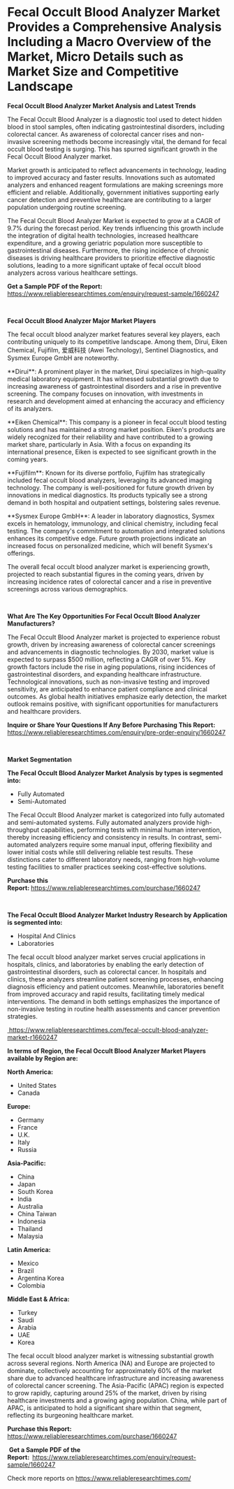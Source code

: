 <p><h1>Fecal Occult Blood Analyzer Market Provides a Comprehensive Analysis Including a Macro Overview of the Market, Micro Details such as Market Size and Competitive Landscape</h1></p><p><strong>Fecal Occult Blood Analyzer Market Analysis and Latest Trends</strong></p>
<p><p>The Fecal Occult Blood Analyzer is a diagnostic tool used to detect hidden blood in stool samples, often indicating gastrointestinal disorders, including colorectal cancer. As awareness of colorectal cancer rises and non-invasive screening methods become increasingly vital, the demand for fecal occult blood testing is surging. This has spurred significant growth in the Fecal Occult Blood Analyzer market.</p><p>Market growth is anticipated to reflect advancements in technology, leading to improved accuracy and faster results. Innovations such as automated analyzers and enhanced reagent formulations are making screenings more efficient and reliable. Additionally, government initiatives supporting early cancer detection and preventive healthcare are contributing to a larger population undergoing routine screening.</p><p>The Fecal Occult Blood Analyzer Market is expected to grow at a CAGR of 9.7% during the forecast period. Key trends influencing this growth include the integration of digital health technologies, increased healthcare expenditure, and a growing geriatric population more susceptible to gastrointestinal diseases. Furthermore, the rising incidence of chronic diseases is driving healthcare providers to prioritize effective diagnostic solutions, leading to a more significant uptake of fecal occult blood analyzers across various healthcare settings.</p></p>
<p><strong>Get a Sample PDF of the Report:&nbsp;</strong> <a href="https://www.reliableresearchtimes.com/enquiry/request-sample/1660247?utm_campaign=2006&utm_medium=2&utm_source=Github&utm_content=ia&utm_term=17012025&utm_id=fecal-occult-blood-analyzer">https://www.reliableresearchtimes.com/enquiry/request-sample/1660247</a></p>
<p>&nbsp;</p>
<p><strong>Fecal Occult Blood Analyzer Major Market Players</strong></p>
<p><p>The fecal occult blood analyzer market features several key players, each contributing uniquely to its competitive landscape. Among them, Dirui, Eiken Chemical, Fujifilm, 爱威科技 (Awei Technology), Sentinel Diagnostics, and Sysmex Europe GmbH are noteworthy.</p><p>**Dirui**: A prominent player in the market, Dirui specializes in high-quality medical laboratory equipment. It has witnessed substantial growth due to increasing awareness of gastrointestinal disorders and a rise in preventive screening. The company focuses on innovation, with investments in research and development aimed at enhancing the accuracy and efficiency of its analyzers.</p><p>**Eiken Chemical**: This company is a pioneer in fecal occult blood testing solutions and has maintained a strong market position. Eiken's products are widely recognized for their reliability and have contributed to a growing market share, particularly in Asia. With a focus on expanding its international presence, Eiken is expected to see significant growth in the coming years.</p><p>**Fujifilm**: Known for its diverse portfolio, Fujifilm has strategically included fecal occult blood analyzers, leveraging its advanced imaging technology. The company is well-positioned for future growth driven by innovations in medical diagnostics. Its products typically see a strong demand in both hospital and outpatient settings, bolstering sales revenue.</p><p>**Sysmex Europe GmbH**: A leader in laboratory diagnostics, Sysmex excels in hematology, immunology, and clinical chemistry, including fecal testing. The company's commitment to automation and integrated solutions enhances its competitive edge. Future growth projections indicate an increased focus on personalized medicine, which will benefit Sysmex's offerings.</p><p>The overall fecal occult blood analyzer market is experiencing growth, projected to reach substantial figures in the coming years, driven by increasing incidence rates of colorectal cancer and a rise in preventive screenings across various demographics.</p></p>
<p>&nbsp;</p>
<p><strong>What Are The Key Opportunities For Fecal Occult Blood Analyzer Manufacturers?</strong></p>
<p><p>The Fecal Occult Blood Analyzer market is projected to experience robust growth, driven by increasing awareness of colorectal cancer screenings and advancements in diagnostic technologies. By 2030, market value is expected to surpass $500 million, reflecting a CAGR of over 5%. Key growth factors include the rise in aging populations, rising incidences of gastrointestinal disorders, and expanding healthcare infrastructure. Technological innovations, such as non-invasive testing and improved sensitivity, are anticipated to enhance patient compliance and clinical outcomes. As global health initiatives emphasize early detection, the market outlook remains positive, with significant opportunities for manufacturers and healthcare providers.</p></p>
<p><strong>Inquire or Share Your Questions If Any Before Purchasing This Report:</strong> <a href="https://www.reliableresearchtimes.com/enquiry/pre-order-enquiry/1660247?utm_campaign=2006&utm_medium=2&utm_source=Github&utm_content=ia&utm_term=17012025&utm_id=fecal-occult-blood-analyzer">https://www.reliableresearchtimes.com/enquiry/pre-order-enquiry/1660247</a></p>
<p>&nbsp;</p>
<p><strong>Market Segmentation</strong></p>
<p><strong>The Fecal Occult Blood Analyzer Market Analysis by types is segmented into:</strong></p>
<p><ul><li>Fully Automated</li><li>Semi-Automated</li></ul></p>
<p><p>The Fecal Occult Blood Analyzer market is categorized into fully automated and semi-automated systems. Fully automated analyzers provide high-throughput capabilities, performing tests with minimal human intervention, thereby increasing efficiency and consistency in results. In contrast, semi-automated analyzers require some manual input, offering flexibility and lower initial costs while still delivering reliable test results. These distinctions cater to different laboratory needs, ranging from high-volume testing facilities to smaller practices seeking cost-effective solutions.</p></p>
<p><strong>Purchase this Report:&nbsp;</strong><a href="https://www.reliableresearchtimes.com/purchase/1660247?utm_campaign=2006&utm_medium=2&utm_source=Github&utm_content=ia&utm_term=17012025&utm_id=fecal-occult-blood-analyzer">https://www.reliableresearchtimes.com/purchase/1660247</a></p>
<p>&nbsp;</p>
<p><strong>The Fecal Occult Blood Analyzer Market Industry Research by Application is segmented into:</strong></p>
<p><ul><li>Hospital And Clinics</li><li>Laboratories</li></ul></p>
<p><p>The fecal occult blood analyzer market serves crucial applications in hospitals, clinics, and laboratories by enabling the early detection of gastrointestinal disorders, such as colorectal cancer. In hospitals and clinics, these analyzers streamline patient screening processes, enhancing diagnosis efficiency and patient outcomes. Meanwhile, laboratories benefit from improved accuracy and rapid results, facilitating timely medical interventions. The demand in both settings emphasizes the importance of non-invasive testing in routine health assessments and cancer prevention strategies.</p></p>
<p><a href="https://www.reliableresearchtimes.com/fecal-occult-blood-analyzer-market-r1660247?utm_campaign=2006&utm_medium=2&utm_source=Github&utm_content=ia&utm_term=17012025&utm_id=fecal-occult-blood-analyzer">&nbsp;https://www.reliableresearchtimes.com/fecal-occult-blood-analyzer-market-r1660247</a></p>
<p><strong>In terms of Region, the Fecal Occult Blood Analyzer Market Players available by Region are:</strong></p>
<p>
    <p> <strong> North America: </strong>
        <ul>
            <li>United States</li>
            <li>Canada</li>
        </ul>
        </p> 
    <p> <strong> Europe: </strong>
        <ul>
            <li>Germany</li>
            <li>France</li>
            <li>U.K.</li>
            <li>Italy</li>
            <li>Russia</li>
        </ul>
        </p> 
    <p> <strong> Asia-Pacific: </strong>
        <ul>
            <li>China</li>
            <li>Japan</li>
            <li>South Korea</li>
            <li>India</li>
            <li>Australia</li>
            <li>China Taiwan</li>
            <li>Indonesia</li>
            <li>Thailand</li>
            <li>Malaysia</li>
        </ul>
        </p> 
    <p> <strong> Latin America: </strong>
        <ul>
            <li>Mexico</li>
            <li>Brazil</li>
            <li>Argentina Korea</li>
            <li>Colombia</li>
        </ul>
        </p> 
    <p> <strong> Middle East & Africa: </strong>
        <ul>
            <li>Turkey</li>
            <li>Saudi</li>
            <li>Arabia</li>
            <li>UAE</li>
            <li>Korea</li>
        </ul>
    </p>
    </p>
<p><p>The fecal occult blood analyzer market is witnessing substantial growth across several regions. North America (NA) and Europe are projected to dominate, collectively accounting for approximately 60% of the market share due to advanced healthcare infrastructure and increasing awareness of colorectal cancer screening. The Asia-Pacific (APAC) region is expected to grow rapidly, capturing around 25% of the market, driven by rising healthcare investments and a growing aging population. China, while part of APAC, is anticipated to hold a significant share within that segment, reflecting its burgeoning healthcare market.</p></p>
<p><strong>Purchase this Report: </strong><a href="https://www.reliableresearchtimes.com/purchase/1660247?utm_campaign=2006&utm_medium=2&utm_source=Github&utm_content=ia&utm_term=17012025&utm_id=fecal-occult-blood-analyzer">https://www.reliableresearchtimes.com/purchase/1660247</a></p>
<p>&nbsp;<strong>Get a Sample PDF of the Report:&nbsp;&nbsp;</strong><a href="https://www.reliableresearchtimes.com/enquiry/request-sample/1660247?utm_campaign=2006&utm_medium=2&utm_source=Github&utm_content=ia&utm_term=17012025&utm_id=fecal-occult-blood-analyzer">https://www.reliableresearchtimes.com/enquiry/request-sample/1660247</a></p>
<p><strong></strong></p>
<p>Check more reports on <a href="https://www.reliableresearchtimes.com/?utm_campaign=2006&utm_medium=2&utm_source=Github&utm_content=ia&utm_term=17012025&utm_id=fecal-occult-blood-analyzer">https://www.reliableresearchtimes.com/</a></p>